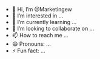 - 👋 Hi, I’m @Marketingew
- 👀 I’m interested in ...
- 🌱 I’m currently learning ...
- 💞️ I’m looking to collaborate on ...
- 📫 How to reach me ...
- 😄 Pronouns: ...
- ⚡ Fun fact: ...

<!---
Marketingew/Marketingew is a ✨ special ✨ repository because its `README.md` (this file) appears on your GitHub profile.
You can click the Preview link to take a look at your changes.
--->
